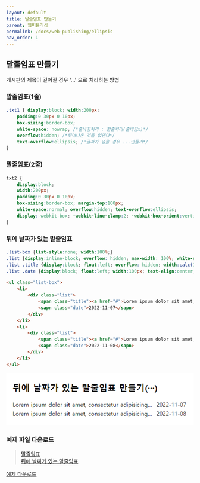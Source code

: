 ```yaml
---
layout: default
title: 말줄임표 만들기
parent: 웹퍼블리싱
permalink: /docs/web-publishing/ellipsis
nav_order: 1
---
```


## **말줄임표 만들기**

게시판의 제목이 길어질 경우 '...' 으로 처리하는 방법


### **말줄임표(1줄)**

```css
.txt1 { display:block; width:200px; 
 	padding:0 30px 0 10px; 
 	box-sizing:border-box;
	white-space: nowrap; /*줄바꿈처리 : 한줄처리(줄바꿈x)*/
	overflow:hidden; /*튀어나온 것을 없앤다*/
	text-overflow:ellipsis; /*글자가 넘을 경우 ...만들기*/
}
```

### **말줄임표(2줄)**

```css
txt2 {  
    display:block;
    width:200px; 
    padding:0 30px 0 10px;
    box-sizing:border-box; margin-top:100px;
    white-space:normal; overflow:hidden; text-overflow:ellipsis;
    display:-webkit-box; -webkit-line-clamp:2; -webkit-box-orient:vertical;
}
```


### **뒤에 날짜가 있는 말줄임표**
```css
.list-box {list-style:none; width:100%;}
.list {display:inline-block; overflow: hidden; max-width: 100%; white-space: nowrap;}
.list .title {display:block; float:left; overflow: hidden; width:calc(100% - 100px); text-overflow: ellipsis; white-space: nowrap;}
.list .date {display:block; float:left; width:100px; text-align:center; }
```

```html
<ul class="list-box">
	<li>
		<div class="list">
			<span class="title"><a href="#">Lorem ipsum dolor sit amet, consectetur adipisicing elit</a></span>
			<sapn class="date">2022-11-07</sapn>
		</div>
	</li>
	<li>
		<div class="list">
			<span class="title"><a href="#">Lorem ipsum dolor sit amet, consectetur adipisicing elitLorem ipsum dolor sit amet</a></span>		
			<sapn class="date">2022-11-08</sapn>
		</div>
	</li>
</ul>
```

![alt 뒤에 날짜가 있는 말줄임표](./ellipsis_img_01.png)


### **예제 파일 다운로드**

><a href="https://github.com/youngkeol/youngkeol.github.io/blob/main/docs/publishing/elipsis/ellipsis_ex_01.html" download>말줄임표</a>  
><a href="./ellipsis_ex_02.html" download>뒤에 날짜가 있는 말줄임표</a>

[예제 다운로드](ellipsis_ex_02.html)